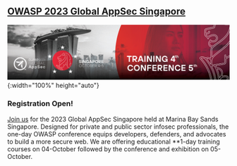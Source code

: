 ## [OWASP 2023 Global AppSec Singapore](https://singapore.globalappsec.org/)

![OWASP 2023 Global AppSec Singapore](/assets/images/events/SingaporeLogo.png){:width="100%" height="auto"}

### Registration Open!

[Join us](https://www.eventbrite.com/e/601700150347) for the 2023 Global AppSec Singapore held at Marina Bay Sands Singapore. Designed for private and public sector infosec professionals, the one-day OWASP conference equips developers, defenders, and advocates to build a more secure web. We are offering educational **1-day training courses on 04-October followed by the conference and exhibition on 05-October.

